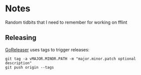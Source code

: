 # Notes

Random tidbits that I need to remember for working on fflint


## Releasing

[GoReleaser](https://goreleaser.com/quick-start/) uses tags to trigger releases:
```
git tag -a vMAJOR.MINOR.PATH -m "major.minor.patch optional description"
git push origin --tags
```
